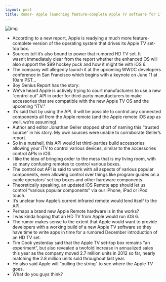 ```yaml
---
layout: post
title: Rumor- Apple launching feature-complete Apple TV software for iTV at WWDC
---
```

![img](http://media.idownloadblog.com/wp-content/uploads/2012/05/apple-tv-menu.jpg)
* According to a new report, Apple is readying a much more feature-complete version of the operating system that drives its Apple TV set-top box.
* Sources tell it’s also bound to power that rumored HD TV set. It wasn’t immediately clear from the report whether the enhanced OS will also support the $99 hockey puck and how it might tie with iOS 6.
* The company will allegedly launch it at the upcoming WWDC developers conference in San Francisco which begins with a keynote on June 11 at 10am PST…
* Boy Genius Report has the story:
* We’ve heard Apple is actively trying to court manufacturers to use a new “control out” API in order for third-party manufacturers to make accessories that are compatible with the new Apple TV OS and the upcoming “iTV.”
* It’s said that by using the API, it will be possible to control any connected components all from the Apple remote (and the Apple remote iOS app as well, we’re assuming).
* Author and editor Jonathan Geller stopped short of naming this “trusted source” in his story. My own sources were unable to corroborate Geller’s report.
* So in a nutshell, this API would let third-parties build accessories allowing your iTV to control various devices, similar to the accessories control APIs in iOS.
* I like the idea of bringing order to the mess that is my living room, with so many confusing remotes to control various boxes.
* The control out API is said to work with all aspects of various popular components, even allowing control over things like program guides on a cable operators’ set top boxes and other hardware components.
* Theoretically speaking, an updated iOS Remote app should let us control “various popular components” via our iPhone, iPad or iPod touch.
* It’s unclear how Apple’s current infrared remote would lend itself to the API.
* Perhaps a brand new Apple Remote hardware is in the works?
* I was kinda hoping that an HD TV from Apple would run iOS 6.
* The rumor makes sense to the extent that Apple would want to provide developers with a working build of a new Apple TV software so they have time to write apps in time for a rumored December introduction of an HD TV set.
* Tim Cook yesterday said that the Apple TV set-top box remains “an experiment”, but also revealed a twofold increase in annualized sales this year as the company moved 2.7 million units in 2012 so far, nearly matching the 2.8 million units sold throughout last year.
* He also said Apple will “pulling the string” to see where the Apple TV goes.
* What do you guys think?

